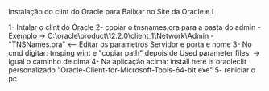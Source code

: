 Instalação do clint do Oracle para Baiixar no Site da Oracle e I

1- Intalar o clint do Oracle 
2- copiar o tnsnames.ora para a pasta do admin - Exemplo -> C:\oracle\product\12.2.0\client_1\Network\Admin - "TNSNames.ora" <-- Editar os parametros  Servidor e porta e nome
3- No cmd digitar: tnsping wint e "copiar path" depois de Used parameter files: -> Igual o caminho de cima
4- Na aplicação acima: install here is oracleclit personalizado  "Oracle-Client-for-Microsoft-Tools-64-bit.exe"
5- reniciar o pc
